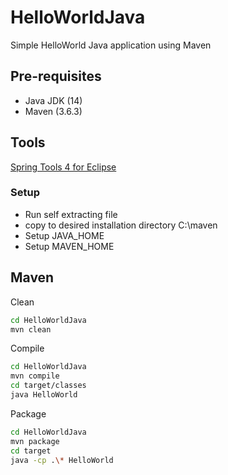 # HelloWorldJava

Simple HelloWorld Java application using Maven

 ## Pre-requisites
 
 - Java JDK (14)
 - Maven (3.6.3)
 
 ## Tools
 
 [Spring Tools 4 for Eclipse](https://spring.io/tools)
 
 ### Setup
 
 - Run self extracting file
 - copy to desired installation directory C:\maven
 - Setup JAVA_HOME
 - Setup MAVEN_HOME
 
 ## Maven
 
 Clean
 
 ```sh
 cd HelloWorldJava
 mvn clean
 ```
 
Compile
 
 ```sh
 cd HelloWorldJava
 mvn compile
 cd target/classes
 java HelloWorld
 ```
 
Package
 
 ```sh
 cd HelloWorldJava
 mvn package
 cd target
 java -cp .\* HelloWorld
 ``` 
 
 
  